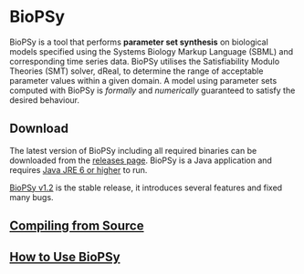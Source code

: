 BioPSy
=======

BioPSy is a tool that performs **parameter set synthesis** on biological models specified using the Systems Biology Markup Language (SBML) and corresponding time series data.  BioPSy utilises the Satisfiability Modulo Theories (SMT) solver, dReal, to determine the range of acceptable parameter values within a given domain.  A model using parameter sets computed with BioPSy is *formally* and *numerically* guaranteed to satisfy the desired behaviour.

Download
---------

The latest version of BioPSy including all required binaries can be downloaded from the [releases page](https://github.com/dreal/biology/releases).  BioPSy is a Java application and requires [Java JRE 6 or higher](https://www.java.com) to run.

[BioPSy v1.2](https://github.com/dreal/biology/releases/tag/v1.2) is the stable release, it introduces several features and fixed many bugs.

[Compiling from Source](https://github.com/dreal/biology/blob/master/BioPSy/doc/install.md)
---------

[How to Use BioPSy](https://github.com/dreal/biology/blob/master/BioPSy/doc/usage.md)
---------
